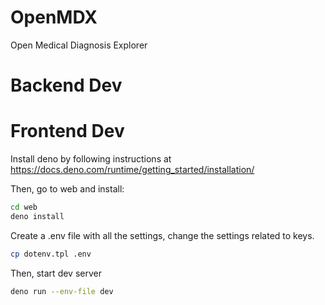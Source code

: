 # OpenMDX

Open Medical Diagnosis Explorer

# Backend Dev

# Frontend Dev

Install deno by following instructions at https://docs.deno.com/runtime/getting_started/installation/

Then, go to web and install:

```bash
cd web
deno install
```

Create a .env file with all the settings, change the settings related to keys.
```bash
cp dotenv.tpl .env
```

Then, start dev server

```bash
deno run --env-file dev
```